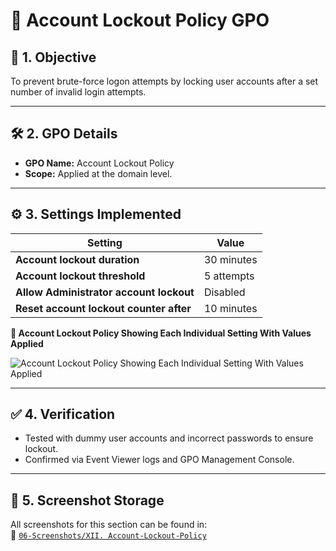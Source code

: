 # 🚫 Account Lockout Policy GPO

## 🎯 1. Objective

To prevent brute-force logon attempts by locking user accounts after a set number of invalid login attempts.

---

## 🛠️ 2. GPO Details

- **GPO Name:** Account Lockout Policy
- **Scope:** Applied at the domain level.

---

## ⚙️ 3. Settings Implemented

| Setting                                     | Value         |
|---------------------------------------------|---------------|
| **Account lockout duration**                | 30 minutes    |
| **Account lockout threshold**               | 5 attempts    |
| **Allow Administrator account lockout**     | Disabled      |
| **Reset account lockout counter after**     | 10 minutes    |

**📸 Account Lockout Policy Showing Each Individual Setting With Values Applied**

![Account Lockout Policy Showing Each Individual Setting With Values Applied](https://github.com/user-attachments/assets/6653c503-86e7-464d-9cdf-86636220644d)

---

## ✅ 4. Verification

- Tested with dummy user accounts and incorrect passwords to ensure lockout.
- Confirmed via Event Viewer logs and GPO Management Console.

---

## 📁 5. Screenshot Storage

All screenshots for this section can be found in:<br /> 
📂 [`06-Screenshots/XII. Account-Lockout-Policy`](https://github.com/Hugh-Kumbi/Hugh-Kumbi-Active-Directory-Lab/tree/main/06-Screenshots/XII.%20Account-Lockout-Policy)
